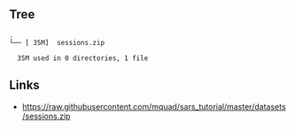 
## Tree

```
.
└── [ 35M]  sessions.zip

  35M used in 0 directories, 1 file
```

## Links
- https://raw.githubusercontent.com/mquad/sars_tutorial/master/datasets/sessions.zip